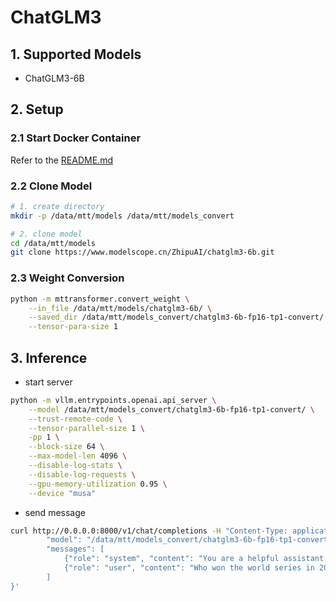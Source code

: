 # ChatGLM3

## 1. Supported Models

- ChatGLM3-6B

## 2. Setup

### 2.1 Start Docker Container

Refer to the [README.md](../../README.md)

### 2.2 Clone Model

```bash
# 1. create directory
mkdir -p /data/mtt/models /data/mtt/models_convert

# 2. clone model
cd /data/mtt/models
git clone https://www.modelscope.cn/ZhipuAI/chatglm3-6b.git
```

### 2.3 Weight Conversion

```bash
python -m mttransformer.convert_weight \
	--in_file /data/mtt/models/chatglm3-6b/ \
	--saved_dir /data/mtt/models_convert/chatglm3-6b-fp16-tp1-convert/ \
	--tensor-para-size 1
```

## 3. Inference

- start server

```bash
python -m vllm.entrypoints.openai.api_server \
    --model /data/mtt/models_convert/chatglm3-6b-fp16-tp1-convert/ \
    --trust-remote-code \
    --tensor-parallel-size 1 \
    -pp 1 \
    --block-size 64 \
    --max-model-len 4096 \
    --disable-log-stats \
    --disable-log-requests \
    --gpu-memory-utilization 0.95 \
    --device "musa"
```

- send message

```bash
curl http://0.0.0.0:8000/v1/chat/completions -H "Content-Type: application/json" -d '{
        "model": "/data/mtt/models_convert/chatglm3-6b-fp16-tp1-convert/",
        "messages": [
            {"role": "system", "content": "You are a helpful assistant."},
            {"role": "user", "content": "Who won the world series in 2020?"}
        ]
}'
```
